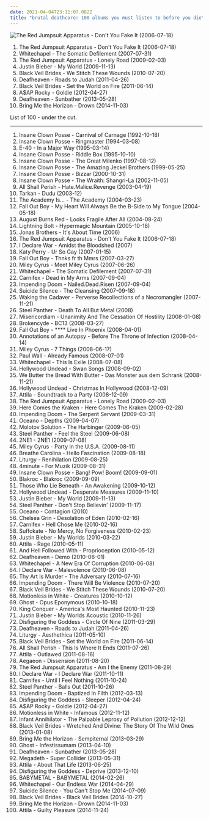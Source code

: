 ```yaml
---
date: 2021-04-04T23:11:07.082Z
title: "brutal deathcore: 100 albums you must listen to before you die"
---
```

![The Red Jumpsuit Apparatus - Don&#39;t You Fake It (2006-07-18)](http://coverartarchive.org/release/76360728-22dd-4c57-86d2-481b4a2e88fc/12966416160-500.jpg "The Red Jumpsuit Apparatus - Don't You Fake It (2006-07-18)")
<ol class="albums">
<li data-cover="http://coverartarchive.org/release/76360728-22dd-4c57-86d2-481b4a2e88fc/12966416160-500.jpg" data-tags="rock, alternative rock, emo, screamo" role="button">The Red Jumpsuit Apparatus - Don't You Fake It (2006-07-18)</li>
<li data-cover="https://via.placeholder.com/450" data-tags="deathcore" role="button">Whitechapel - The Somatic Defilement (2007-07-31)</li>
<li data-cover="https://img.discogs.com/E4w6sriYFu-i4KerVGtFk-uMSZU=/fit-in/598x597/filters:strip_icc():format(jpeg):mode_rgb():quality(90)/discogs-images/R-2777884-1300610692.jpeg.jpg" data-tags="female fronted metal, female vocalists, hair metal, reggaeton, female vocalist, queercore, goregrind, homocore, brutal death metal, nsbm, gay metal, a campire and a tent and a flashlight and some matches and a tree and that river and my glasses and a spaceship and a really really big bear but the bear is really really far away, drops wet cement on unsuspecting crippled children, a place for people with that tiny black spot on their brain to go when the darkness leaks out and does what it wills, erotic, brutal deathcore, nazi, crimes against humanity, national socialist black metal, swag, fashioncore, antifa, niggacore, a campfire and a tent and a flashlight and some matches and a tree and that river and my glasses and a spaceship and a really really big bear but the bear is really really far away, music to suck cock to, homoerotic, man in the pickle suit tricked me again, wagnerian arrangements, no pubic hair, music to have anal sex to" role="button">The Red Jumpsuit Apparatus - Lonely Road (2009-02-03)</li>
<li data-cover="http://coverartarchive.org/release/ca702418-7848-3992-b860-18409362b356/3667047678-500.jpg" data-tags="justin bieber, my world, totec radio" role="button">Justin Bieber - My World (2009-11-13)</li>
<li data-cover="http://coverartarchive.org/release/93ec657e-220a-4d21-a4c2-dc1028221ed5/8675348488-500.jpg" data-tags="post-hardcore" role="button">Black Veil Brides - We Stitch These Wounds (2010-07-20)</li>
<li data-cover="http://coverartarchive.org/release/e6b250b5-d81f-4303-95c0-460e1c3ce897/17498799005-500.jpg" data-tags="atmospheric black metal, black metal, post-rock" role="button">Deafheaven - Roads to Judah (2011-04-26)</li>
<li data-cover="http://coverartarchive.org/release/50e98987-a1bd-48d9-9e21-52c69f45071d/1718126861-500.jpg" data-tags="hard rock" role="button">Black Veil Brides - Set the World on Fire (2011-06-14)</li>
<li data-cover="http://coverartarchive.org/release/47db0ca6-078c-4b2c-84e3-462141d540cf/1095434037-500.jpg" data-tags="female fronted metal, hip-hop, hair metal, skinhead, reggaeton, female vocalist, queercore, gold, rac, goregrind, homocore, deathcore, brutal death metal, nsbm, deathgrind, hatecore, crunkcore, brutal deathcore, nazi, crimes against humanity, national socialist black metal, fashioncore, antifa, moshcore, blackcore, nigga, music to suck cock to, homoerotic, music to have anal sex to, asap rocky,  a$ap rocky" role="button">A$AP Rocky - Goldie (2012-04-27)</li>
<li data-cover="http://coverartarchive.org/release/2c6513c0-7b01-4b36-836c-d400e80e8072/25313095145-500.jpg" data-tags="post-black metal, blackgaze" role="button">Deafheaven - Sunbather (2013-05-28)</li>
<li data-cover="http://coverartarchive.org/release/304c9ca2-90a7-46ec-98d3-36ce28714ec2/8655187028-500.jpg" data-tags="true norwegian black metal, female fronted metal, female vocalists, reggaeton, female vocalist, queercore, post-hardcore, goregrind, homocore, brutal death metal, nsbm, gay metal, a campire and a tent and a flashlight and some matches and a tree and that river and my glasses and a spaceship and a really really big bear but the bear is really really far away, drops wet cement on unsuspecting crippled children, a place for people with that tiny black spot on their brain to go when the darkness leaks out and does what it wills, erotic, true metal, true black metal, brutal deathcore, nazi, crimes against humanity, national socialist black metal, swag, fashioncore, antifa, niggacore, gay black metal, a campfire and a tent and a flashlight and some matches and a tree and that river and my glasses and a spaceship and a really really big bear but the bear is really really far away, music to suck cock to, homoerotic, man in the pickle suit tricked me again, wagnerian arrangements, no pubic hair, music to have anal sex to, gaygrind, proud to be gay" role="button">Bring Me the Horizon - Drown (2014-11-03)</li>
</ol>
List of 100 - under the cut.
<!-- more -->

_________________

<ol class="albums">
<li data-cover="https://img.discogs.com/bJonz8HoYkbzy08B85fViJP0zA8=/fit-in/600x600/filters:strip_icc():format(jpeg):mode_rgb():quality(90)/discogs-images/R-4798971-1593743753-7149.jpeg.jpg" data-tags="hip-hop, detroit, juggalo, horrorcore, insane clown posse, carnival of carnage" role="button">
Insane Clown Posse - Carnival of Carnage (1992-10-18)
</li>
<li data-cover="https://img.discogs.com/szYGsEXrr5EcY0P3-2jOAMk7rwg=/fit-in/550x413/filters:strip_icc():format(jpeg):mode_rgb():quality(90)/discogs-images/R-5076174-1383840429-1346.jpeg.jpg" data-tags="hip-hop, detroit, second wave black metal" role="button">
Insane Clown Posse - Ringmaster (1994-03-08)
</li>
<li data-cover="http://coverartarchive.org/release/da934db7-e7bb-4ec4-b8cd-5bbe7f237578/14645532503-500.jpg" data-tags="rap" role="button">
E-40 - In a Major Way (1995-03-14)
</li>
<li data-cover="http://coverartarchive.org/release/773b1e1e-3fe6-4e8f-a5e4-117d45dd2d06/27358258265-500.jpg" data-tags="detroit" role="button">
Insane Clown Posse - Riddle Box (1995-10-10)
</li>
<li data-cover="http://coverartarchive.org/release/6dc48e79-0c9b-4bf4-b2b9-9fc40e3941d9/3499202221-500.jpg" data-tags="horrorcore" role="button">
Insane Clown Posse - The Great Milenko (1997-08-12)
</li>
<li data-cover="http://coverartarchive.org/release/4376e2ea-7b73-32a7-b99a-2e76f21498c2/28063954531-500.jpg" data-tags="juggalo, hip-hop" role="button">
Insane Clown Posse - The Amazing Jeckel Brothers (1999-05-25)
</li>
<li data-cover="http://coverartarchive.org/release/ae969879-e20c-47d0-a366-6bb9f7e2c118/20589272117-500.jpg" data-tags="hip-hop, psychopathic, horrorcore" role="button">
Insane Clown Posse - Bizzar (2000-10-31)
</li>
<li data-cover="http://coverartarchive.org/release/2605782e-2215-4a93-8d04-a256c334b33c/27374569623-500.jpg" data-tags="detroit, juggalo" role="button">
Insane Clown Posse - The Wraith: Shangri-La (2002-11-05)
</li>
<li data-cover="http://coverartarchive.org/release/1cb1573d-66fe-3d83-9631-9fa4efd5c65b/17547966695-500.jpg" data-tags="deathcore, death metal" role="button">
All Shall Perish - Hate.Malice.Revenge (2003-04-19)
</li>
<li data-cover="https://img.discogs.com/JXaLMhJYJVL7tqQHgpYmv60fUqY=/fit-in/600x540/filters:strip_icc():format(jpeg):mode_rgb():quality(90)/discogs-images/R-454482-1333877155.jpeg.jpg" data-tags="dudu, tarkan" role="button">
Tarkan - Dudu (2003-12)
</li>
<li data-cover="https://img.discogs.com/gWE3RYfQnRXFzWtgExa3JHcf8A4=/fit-in/597x600/filters:strip_icc():format(jpeg):mode_rgb():quality(90)/discogs-images/R-4469490-1365764049-4116.jpeg.jpg" data-tags="alternative, post-hardcore, altar of the metal gods sludge, altar of the metal gods black metal, altar of the metal gods thrash metal, altar of the metal gods nwobhm, altar of the metal gods pagan metal, altar of the metal gods technical death metal, altar of the metal gods symphonic metal" role="button">
The Academy Is... - The Academy (2004-03-23)
</li>
<li data-cover="http://coverartarchive.org/release/fc2b4c7a-a7e3-4756-bcec-cd3e9a2ce4b7/28392699788-500.jpg" data-tags="acoustic" role="button">
Fall Out Boy - My Heart Will Always Be the B-Side to My Tongue (2004-05-18)
</li>
<li data-cover="https://img.discogs.com/mjOxPmaclMEP_xh0rPPtiE5OWb0=/fit-in/600x600/filters:strip_icc():format(jpeg):mode_rgb():quality(90)/discogs-images/R-3841506-1346519889-7225.jpeg.jpg" data-tags="metalcore" role="button">
August Burns Red - Looks Fragile After All (2004-08-24)
</li>
<li data-cover="http://coverartarchive.org/release/caee1003-ccd8-40bf-b682-d79f0054b36a/11799281268-500.jpg" data-tags="noise rock, noise" role="button">
Lightning Bolt - Hypermagic Mountain (2005-10-18)
</li>
<li data-cover="http://coverartarchive.org/release/81e25f16-7f48-44c0-bec2-72516c9d0a73/14890984038-500.jpg" data-tags="jonas brothers" role="button">
Jonas Brothers - It's About Time (2006)
</li>
<li data-cover="http://coverartarchive.org/release/76360728-22dd-4c57-86d2-481b4a2e88fc/12966416160-500.jpg" data-tags="rock, alternative rock, emo, screamo" role="button">
The Red Jumpsuit Apparatus - Don't You Fake It (2006-07-18)
</li>
<li data-cover="https://via.placeholder.com/450" data-tags="deathcore" role="button">
I Declare War - Amidst the Bloodshed (2007)
</li>
<li data-cover="https://img.discogs.com/vj7wJSle8MN83suo5lWwqcDBilI=/fit-in/600x601/filters:strip_icc():format(jpeg):mode_rgb():quality(90)/discogs-images/R-16067776-1602860451-1446.jpeg.jpg" data-tags="female vocalists, gay metal" role="button">
Katy Perry - Ur So Gay (2007-01-15)
</li>
<li data-cover="https://img.discogs.com/E4qYR4N1v2Twrx41a37IIukfh3k=/fit-in/600x600/filters:strip_icc():format(jpeg):mode_rgb():quality(90)/discogs-images/R-12300495-1587702100-9037.jpeg.jpg" data-tags="pop, deathcore, brutal death metal, brutal deathcore, altar of the metal gods, altar of the metal gods sludge, altar of the metal gods melodic metal, altar of the metal gods neo-classical metal, altar of the metal gods death metal, altar of the metal gods black metal, altar of the metal gods thrash metal, altar of the metal gods folk metal, altar of the metal gods ambient metal, altar of the metal gods nwobhm, altar of the metal gods doom metal, altar of the metal gods pagan metal, altar of the metal gods technical death metal, altar of the metal gods symphonic metal, altar of the metal gods epic metal, altar of the metal gods hardcore, altar of the metal gods power metal, altar of the metal gods industrial metal, altar of the metal gods drone metal,  pop rock,  male vocalists,  emo,  emo pop" role="button">
Fall Out Boy - Thnks fr th Mmrs (2007-03-27)
</li>
<li data-cover="http://coverartarchive.org/release/e819285e-12f9-4196-a011-e69ceb18f2dd/12813342419-500.jpg" data-tags="miley cyrus" role="button">
Miley Cyrus - Meet Miley Cyrus (2007-06-26)
</li>
<li data-cover="https://via.placeholder.com/450" data-tags="deathcore" role="button">
Whitechapel - The Somatic Defilement (2007-07-31)
</li>
<li data-cover="https://via.placeholder.com/450" data-tags="deathcore" role="button">
Carnifex - Dead in My Arms (2007-09-04)
</li>
<li data-cover="http://coverartarchive.org/release/824e4c92-48f8-4b3a-9256-68625de63a21/11884926586-500.jpg" data-tags="deathcore" role="button">
Impending Doom - Nailed.Dead.Risen (2007-09-04)
</li>
<li data-cover="https://via.placeholder.com/450" data-tags="deathcore" role="button">
Suicide Silence - The Cleansing (2007-09-18)
</li>
<li data-cover="http://coverartarchive.org/release/4328c3bb-d280-4fc0-a2c1-e59d1192cb8c/22143594749-500.jpg" data-tags="deathcore" role="button">
Waking the Cadaver - Perverse Recollections of a Necromangler (2007-11-21)
</li>
<li data-cover="https://img.discogs.com/TFDVSollYltp5DdqM8e_sPOofxk=/fit-in/500x500/filters:strip_icc():format(jpeg):mode_rgb():quality(90)/discogs-images/R-2520593-1288530583.jpeg.jpg" data-tags="hair metal" role="button">
Steel Panther - Death To All But Metal (2008)
</li>
<li data-cover="https://via.placeholder.com/450" data-tags="deathcore, brutal death metal" role="button">
Misericordiam - Unanimity And The Cessation Of Hostility (2008-01-08)
</li>
<li data-cover="http://coverartarchive.org/release/5ed04d65-ea30-49f9-813f-954a85713612/1939044716-500.jpg" data-tags="crunkcore, scremo" role="button">
Brokencyde - BC13 (2008-03-27)
</li>
<li data-cover="http://coverartarchive.org/release/f15335cd-1f62-41f6-807e-a8bf2b3c4b1b/15688317582-500.jpg" data-tags="emo" role="button">
Fall Out Boy - **** Live In Phoenix (2008-04-01)
</li>
<li data-cover="https://img.discogs.com/dFKicivjFeJ6Rhe-_csdrzdRSVY=/fit-in/400x400/filters:strip_icc():format(jpeg):mode_rgb():quality(90)/discogs-images/R-1797901-1275538030.jpeg.jpg" data-tags="deathcore" role="button">
Annotations of an Autopsy - Before The Throne of Infection (2008-04-14)
</li>
<li data-cover="https://via.placeholder.com/450" data-tags="miley cyrus, altar of the metal gods thrash metal, altar of the metal gods nwobhm, altar of the metal gods pagan metal, altar of the metal gods technical death metal, coolwench" role="button">
Miley Cyrus - 7 Things (2008-06-17)
</li>
<li data-cover="http://coverartarchive.org/release/cf44b8ce-df4e-4623-93cb-72ad56ecc9e2/17429337090-500.jpg" data-tags="deathcore, brutal death metal, white rap, brutal deathcore, altar of the metal gods, altar of the metal gods sludge, altar of the metal gods melodic metal, altar of the metal gods neo-classical metal, altar of the metal gods death metal, altar of the metal gods black metal, altar of the metal gods thrash metal, altar of the metal gods folk metal, altar of the metal gods ambient metal, altar of the metal gods nwobhm, altar of the metal gods doom metal, altar of the metal gods pagan metal, altar of the metal gods technical death metal, altar of the metal gods symphonic metal, altar of the metal gods epic metal, altar of the metal gods hardcore, altar of the metal gods power metal, altar of the metal gods industrial metal, altar of the metal gods drone metal" role="button">
Paul Wall - Already Famous (2008-07-01)
</li>
<li data-cover="https://img.discogs.com/VUfRu6p7PL2-IWIKi5cQX1VCzYU=/fit-in/585x600/filters:strip_icc():format(jpeg):mode_rgb():quality(90)/discogs-images/R-2425433-1283416690.jpeg.jpg" data-tags="deathcore" role="button">
Whitechapel - This Is Exile (2008-07-08)
</li>
<li data-cover="http://coverartarchive.org/release/e15d287b-2688-3abe-9b24-b1cccf235467/8179828763-500.jpg" data-tags="rapcore" role="button">
Hollywood Undead - Swan Songs (2008-09-02)
</li>
<li data-cover="https://img.discogs.com/9II_gi0rFUOnUSfbERuxhhimF0w=/fit-in/320x320/filters:strip_icc():format(jpeg):mode_rgb():quality(90)/discogs-images/R-2670069-1295827195.jpeg.jpg" data-tags="deathcore" role="button">
We Butter the Bread With Butter - Das Monster aus dem Schrank (2008-11-21)
</li>
<li data-cover="http://coverartarchive.org/release/944c0440-8285-4a98-bcea-238e51f534e3/2512771498-500.jpg" data-tags="crunkcore" role="button">
Hollywood Undead - Christmas In Hollywood (2008-12-09)
</li>
<li data-cover="https://img.discogs.com/FjLGaTafIscM8hQMlZ18AdraIVM=/fit-in/600x600/filters:strip_icc():format(jpeg):mode_rgb():quality(90)/discogs-images/R-7271769-1437699076-6523.jpeg.jpg" data-tags="deathcore" role="button">
Attila - Soundtrack to a Party (2008-12-09)
</li>
<li data-cover="https://img.discogs.com/E4w6sriYFu-i4KerVGtFk-uMSZU=/fit-in/598x597/filters:strip_icc():format(jpeg):mode_rgb():quality(90)/discogs-images/R-2777884-1300610692.jpeg.jpg" data-tags="female fronted metal, female vocalists, hair metal, reggaeton, female vocalist, queercore, goregrind, homocore, brutal death metal, nsbm, gay metal, a campire and a tent and a flashlight and some matches and a tree and that river and my glasses and a spaceship and a really really big bear but the bear is really really far away, drops wet cement on unsuspecting crippled children, a place for people with that tiny black spot on their brain to go when the darkness leaks out and does what it wills, erotic, brutal deathcore, nazi, crimes against humanity, national socialist black metal, swag, fashioncore, antifa, niggacore, a campfire and a tent and a flashlight and some matches and a tree and that river and my glasses and a spaceship and a really really big bear but the bear is really really far away, music to suck cock to, homoerotic, man in the pickle suit tricked me again, wagnerian arrangements, no pubic hair, music to have anal sex to" role="button">
The Red Jumpsuit Apparatus - Lonely Road (2009-02-03)
</li>
<li data-cover="http://coverartarchive.org/release/872eba13-bf2a-4921-8438-07a653f46d76/3353375525-500.jpg" data-tags="deathcore" role="button">
Here Comes the Kraken - Here Comes The Kraken (2009-02-28)
</li>
<li data-cover="http://coverartarchive.org/release/5ba45e17-00c2-4524-b50f-ce41d2a63b1e/11884934128-500.jpg" data-tags="deathcore" role="button">
Impending Doom - The Serpent Servant (2009-03-31)
</li>
<li data-cover="https://img.discogs.com/xycdv1-b8lkSxRzRLqI-KuV0KJE=/fit-in/500x500/filters:strip_icc():format(jpeg):mode_rgb():quality(90)/discogs-images/R-2128985-1265582356.jpeg.jpg" data-tags="deathcore" role="button">
Oceano - Depths (2009-04-07)
</li>
<li data-cover="https://via.placeholder.com/450" data-tags="deathcore" role="button">
Molotov Solution - The Harbinger (2009-06-05)
</li>
<li data-cover="http://coverartarchive.org/release/a14bb909-c0d7-4b5a-9d56-38682f035347/1075985212-500.jpg" data-tags="hair metal, glam metal, heavy metal" role="button">
Steel Panther - Feel the Steel (2009-06-08)
</li>
<li data-cover="http://coverartarchive.org/release/3aef076e-a943-46ea-8c20-ef7cf7f851b9/15266797476-500.jpg" data-tags="k-pop" role="button">
2NE1 - 2NE1 (2009-07-08)
</li>
<li data-cover="http://coverartarchive.org/release/6119fca5-d6e4-4685-b5d8-dfd71fce3494/2142804827-500.jpg" data-tags="miley cyrus" role="button">
Miley Cyrus - Party in the U.S.A. (2009-08-11)
</li>
<li data-cover="https://img.discogs.com/Ol6Od8y22PCszrbfRY3qa-Fn7l4=/fit-in/600x600/filters:strip_icc():format(jpeg):mode_rgb():quality(90)/discogs-images/R-3311219-1520977198-6129.jpeg.jpg" data-tags="electronic" role="button">
Breathe Carolina - Hello Fascination (2009-08-18)
</li>
<li data-cover="https://img.discogs.com/z93hsXJ-FG20W1WGYtQirXrMWUs=/fit-in/400x400/filters:strip_icc():format(jpeg):mode_rgb():quality(90)/discogs-images/R-2098063-1263865182.jpeg.jpg" data-tags="black metal" role="button">
Liturgy - Renihilation (2009-08-25)
</li>
<li data-cover="http://coverartarchive.org/release/b9fba5c6-2003-42aa-b5a0-131c90445884/9297556618-500.jpg" data-tags="k-pop, korean" role="button">
4minute - For Muzik (2009-08-31)
</li>
<li data-cover="http://coverartarchive.org/release/7aa2faf0-993a-45b6-b513-afcb5f40f5d5/1621608060-500.jpg" data-tags="goregrind, deathcore, brutal death metal, nsbm, deathgrind, brutal deathcore, national socialist black metal, moshcore" role="button">
Insane Clown Posse - Bang! Pow! Boom! (2009-09-01)
</li>
<li data-cover="https://img.discogs.com/qQ1UQdAV28xCiHPkB5Y1igZ3c5Q=/fit-in/400x400/filters:strip_icc():format(jpeg):mode_rgb():quality(90)/discogs-images/R-2065445-1261940125.jpeg.jpg" data-tags="hip-hop, rap, rock hop, rock" role="button">
Blakroc - Blakroc (2009-09-09)
</li>
<li data-cover="http://coverartarchive.org/release/4c5a8f53-18c9-470e-bf67-a1d5918199cd/15636545470-500.jpg" data-tags="experimental, death metal, technical death metal, deathcore, brutal deathcore, technical deathcore, brutal technical deathcore" role="button">
Those Who Lie Beneath - An Awakening (2009-10-12)
</li>
<li data-cover="http://coverartarchive.org/release/f8c8649a-bd26-471d-a289-26a471ae94ec/25925529731-500.jpg" data-tags="rapcore" role="button">
Hollywood Undead - Desperate Measures (2009-11-10)
</li>
<li data-cover="http://coverartarchive.org/release/ca702418-7848-3992-b860-18409362b356/3667047678-500.jpg" data-tags="justin bieber, my world, totec radio" role="button">
Justin Bieber - My World (2009-11-13)
</li>
<li data-cover="http://coverartarchive.org/release/c8b32303-d6b9-4dac-9fd0-ac9d02b1a4e9/14874949381-500.jpg" data-tags="female fronted metal, hair metal, skinhead, reggaeton, female vocalist, queercore, rac, goregrind, homocore, deathcore, brutal death metal, nsbm, deathgrind, crunkcore, brutal deathcore, crimes against humanity, national socialist black metal, fashioncore, antifa, moshcore, music to suck cock to, homoerotic, music to have anal sex to" role="button">
Steel Panther - Don't Stop Believin' (2009-11-17)
</li>
<li data-cover="https://img.discogs.com/uO1H6IDg4OrdLB094m4JG6A4VX8=/fit-in/280x280/filters:strip_icc():format(jpeg):mode_rgb():quality(90)/discogs-images/R-2679948-1296295046.jpeg.jpg" data-tags="deathcore" role="button">
Oceano - Contagion (2010)
</li>
<li data-cover="https://via.placeholder.com/450" data-tags="deathcore" role="button">
Chelsea Grin - Desolation of Eden (2010-02-16)
</li>
<li data-cover="http://coverartarchive.org/release/895e0fef-751e-47fe-b5df-715aba698e4b/21635191959-500.jpg" data-tags="deathcore" role="button">
Carnifex - Hell Chose Me (2010-02-16)
</li>
<li data-cover="https://via.placeholder.com/450" data-tags="deathcore" role="button">
Suffokate - No Mercy, No Forgiveness (2010-02-23)
</li>
<li data-cover="http://coverartarchive.org/release/6bfba6d5-71fc-454b-b3a0-63632a1459fa/20855090957-500.jpg" data-tags="totec radio, justin bieber, goregrind, justin bieber my worlds" role="button">
Justin Bieber - My Worlds (2010-03-22)
</li>
<li data-cover="http://coverartarchive.org/release/e3ace496-94e1-4f0e-995c-4adbc081aa61/8461532098-500.jpg" data-tags="deathcore" role="button">
Attila - Rage (2010-05-11)
</li>
<li data-cover="https://img.discogs.com/yakUY3I9vWAh9V3oi2ydPL5D-6E=/fit-in/426x387/filters:strip_icc():format(jpeg):mode_rgb():quality(90)/discogs-images/R-2381692-1280826845.jpeg.jpg" data-tags="deathcore" role="button">
And Hell Followed With - Proprioception (2010-05-12)
</li>
<li data-cover="http://coverartarchive.org/release/df822457-1a3f-4806-86fe-143d3ce09f65/7983414746-500.jpg" data-tags="post-black metal, female fronted metal, hair metal, skinhead, reggaeton, female vocalist, queercore, rac, goregrind, homocore, deathcore, brutal death metal, nsbm, deathgrind, crunkcore, brutal deathcore, national socialist black metal, fashioncore, antifa, moshcore, music to suck cock to, homoerotic, music to have anal sex to, crimes against humanity" role="button">
Deafheaven - Demo (2010-06-01)
</li>
<li data-cover="http://coverartarchive.org/release/7c72e596-3a89-4af9-9eb0-dc2c1f70d292/7599907699-500.jpg" data-tags="deathcore" role="button">
Whitechapel - A New Era Of Corruption (2010-06-08)
</li>
<li data-cover="https://via.placeholder.com/450" data-tags="brutal deathcore" role="button">
I Declare War - Malevolence (2010-06-08)
</li>
<li data-cover="http://coverartarchive.org/release/70386be2-6ebc-4a75-bd42-25c2758579ef/13631283185-500.jpg" data-tags="death metal, deathcore, technical deathcore" role="button">
Thy Art Is Murder - The Adversary (2010-07-16)
</li>
<li data-cover="http://coverartarchive.org/release/e7f2bbda-e3c7-4e7d-aa67-37b6b1abb107/11884940763-500.jpg" data-tags="deathcore" role="button">
Impending Doom - There Will Be Violence (2010-07-20)
</li>
<li data-cover="http://coverartarchive.org/release/93ec657e-220a-4d21-a4c2-dc1028221ed5/8675348488-500.jpg" data-tags="post-hardcore" role="button">
Black Veil Brides - We Stitch These Wounds (2010-07-20)
</li>
<li data-cover="https://img.discogs.com/DuflA-9wI0wFDqYa5hnuJs7trNU=/fit-in/600x600/filters:strip_icc():format(jpeg):mode_rgb():quality(90)/discogs-images/R-3834731-1574656345-6023.jpeg.jpg" data-tags="metalcore, post-hardcore" role="button">
Motionless in White - Creatures (2010-10-12)
</li>
<li data-cover="http://coverartarchive.org/release/d92956b1-6fb3-4c9c-92d1-c3f96a216b62/9301653943-500.jpg" data-tags="heavy metal" role="button">
Ghost - Opus Eponymous (2010-10-18)
</li>
<li data-cover="http://coverartarchive.org/release/301f727f-9e9c-41b9-9f5d-fa0c6ad2dba9/8157812507-500.jpg" data-tags="deathcore" role="button">
King Conquer - America's Most Haunted (2010-11-23)
</li>
<li data-cover="http://coverartarchive.org/release/d9206472-5d0c-4617-a1d3-75466a346934/15444150049-500.jpg" data-tags="totec radio, justin bieber" role="button">
Justin Bieber - My Worlds Acoustic (2010-11-26)
</li>
<li data-cover="https://img.discogs.com/pR6ZKFU0gewQyVIR-bKQyTK3D_k=/fit-in/600x600/filters:strip_icc():format(jpeg):mode_rgb():quality(90)/discogs-images/R-5618324-1398116598-6793.jpeg.jpg" data-tags="brutal deathcore" role="button">
Disfiguring the Goddess - Circle Of Nine (2011-03-29)
</li>
<li data-cover="http://coverartarchive.org/release/e6b250b5-d81f-4303-95c0-460e1c3ce897/17498799005-500.jpg" data-tags="atmospheric black metal, black metal, post-rock" role="button">
Deafheaven - Roads to Judah (2011-04-26)
</li>
<li data-cover="http://coverartarchive.org/release/216dc68b-c7db-4c5f-b054-753d6d3fd1d1/12911239802-500.jpg" data-tags="black metal, metal" role="button">
Liturgy - Aesthethica (2011-05-10)
</li>
<li data-cover="http://coverartarchive.org/release/50e98987-a1bd-48d9-9e21-52c69f45071d/1718126861-500.jpg" data-tags="hard rock" role="button">
Black Veil Brides - Set the World on Fire (2011-06-14)
</li>
<li data-cover="http://coverartarchive.org/release/25d38669-25ce-4f15-84ee-2cdb3228e366/17547954563-500.jpg" data-tags="deathcore" role="button">
All Shall Perish - This Is Where It Ends (2011-07-26)
</li>
<li data-cover="http://coverartarchive.org/release/079c00e9-a7bc-4f67-93d7-c1dc5f5b9a23/4617202756-500.jpg" data-tags="deathcore" role="button">
Attila - Outlawed (2011-08-16)
</li>
<li data-cover="https://img.discogs.com/ZMXrwEEuf_qQij94NAubjVr2J10=/fit-in/500x500/filters:strip_icc():format(jpeg):mode_rgb():quality(90)/discogs-images/R-4526596-1367401460-4715.jpeg.jpg" data-tags="deathcore, brutal deathcore" role="button">
Aegaeon - Dissension (2011-08-20)
</li>
<li data-cover="http://coverartarchive.org/release/af917e2b-9274-40fe-a9bf-8b7f02a413ad/19632602508-500.jpg" data-tags="female fronted metal, female vocalists, hair metal, reggaeton, female vocalist, queercore, goregrind, homocore, brutal death metal, nsbm, gay metal, a campire and a tent and a flashlight and some matches and a tree and that river and my glasses and a spaceship and a really really big bear but the bear is really really far away, drops wet cement on unsuspecting crippled children, a place for people with that tiny black spot on their brain to go when the darkness leaks out and does what it wills, erotic, brutal deathcore, nazi, crimes against humanity, national socialist black metal, swag, fashioncore, antifa, niggacore, a campfire and a tent and a flashlight and some matches and a tree and that river and my glasses and a spaceship and a really really big bear but the bear is really really far away, music to suck cock to, homoerotic, man in the pickle suit tricked me again, wagnerian arrangements, no pubic hair, music to have anal sex to" role="button">
The Red Jumpsuit Apparatus - Am I the Enemy (2011-08-29)
</li>
<li data-cover="https://img.discogs.com/z46P0qz7GcjcunR3_zm94LDTwKM=/fit-in/300x300/filters:strip_icc():format(jpeg):mode_rgb():quality(90)/discogs-images/R-3351799-1326943780.jpeg.jpg" data-tags="deathcore" role="button">
I Declare War - I Declare War (2011-10-11)
</li>
<li data-cover="https://img.discogs.com/mhGb6e-mnB5gilpN41AQ76C-p3Q=/fit-in/600x522/filters:strip_icc():format(jpeg):mode_rgb():quality(90)/discogs-images/R-3555718-1510520330-8243.jpeg.jpg" data-tags="deathcore" role="button">
Carnifex - Until I Feel Nothing (2011-10-24)
</li>
<li data-cover="https://img.discogs.com/Mu2NzYT7BNQTF-nzTnBETQbp23A=/fit-in/500x500/filters:strip_icc():format(jpeg):mode_rgb():quality(90)/discogs-images/R-3370741-1348466941-7855.jpeg.jpg" data-tags="glam metal" role="button">
Steel Panther - Balls Out (2011-10-26)
</li>
<li data-cover="http://coverartarchive.org/release/04278865-914e-4cd1-96ff-f07f566909a2/11885067261-500.jpg" data-tags="deathcore, brutal deathcore" role="button">
Impending Doom - Baptized In Filth (2012-03-13)
</li>
<li data-cover="http://coverartarchive.org/release/a3b39985-6503-4cdf-a562-c4cc803a6609/11184301708-500.jpg" data-tags="death metal" role="button">
Disfiguring the Goddess - Sleeper (2012-04-24)
</li>
<li data-cover="http://coverartarchive.org/release/47db0ca6-078c-4b2c-84e3-462141d540cf/1095434037-500.jpg" data-tags="female fronted metal, hip-hop, hair metal, skinhead, reggaeton, female vocalist, queercore, gold, rac, goregrind, homocore, deathcore, brutal death metal, nsbm, deathgrind, hatecore, crunkcore, brutal deathcore, nazi, crimes against humanity, national socialist black metal, fashioncore, antifa, moshcore, blackcore, nigga, music to suck cock to, homoerotic, music to have anal sex to, asap rocky,  a$ap rocky" role="button">
A$AP Rocky - Goldie (2012-04-27)
</li>
<li data-cover="http://coverartarchive.org/release/897905d8-576f-4841-a081-9bf24ce17251/7108515238-500.jpg" data-tags="metalcore" role="button">
Motionless in White - Infamous (2012-11-12)
</li>
<li data-cover="http://coverartarchive.org/release/f5e10aca-7604-4d61-ba33-59cdfb9fa25a/3704129603-500.jpg" data-tags="deathcore, technical deathcore" role="button">
Infant Annihilator - The Palpable Leprosy of Pollution (2012-12-12)
</li>
<li data-cover="http://coverartarchive.org/release/39dcebcd-425c-4fa5-b6c9-32d14f896230/3036084307-500.jpg" data-tags="hard rock, glam metal" role="button">
Black Veil Brides - Wretched And Divine: The Story Of The Wild Ones (2013-01-08)
</li>
<li data-cover="http://coverartarchive.org/release/86f705ee-242f-4e89-896c-f95bb3044189/11987843449-500.jpg" data-tags="post-hardcore, metalcore" role="button">
Bring Me the Horizon - Sempiternal (2013-03-29)
</li>
<li data-cover="http://coverartarchive.org/release/3f7ed87a-461a-491c-b437-88c2a4b81f4e/4665148054-500.jpg" data-tags="heavy metal" role="button">
Ghost - Infestissumam (2013-04-10)
</li>
<li data-cover="http://coverartarchive.org/release/2c6513c0-7b01-4b36-836c-d400e80e8072/25313095145-500.jpg" data-tags="post-black metal, blackgaze" role="button">
Deafheaven - Sunbather (2013-05-28)
</li>
<li data-cover="http://coverartarchive.org/release/7b5c4336-04b0-4ffc-8261-e7daf78fb961/7092493624-500.jpg" data-tags="thrash metal" role="button">
Megadeth - Super Collider (2013-05-31)
</li>
<li data-cover="http://coverartarchive.org/release/b8f07c08-a405-4cc9-a4cc-9f92e625e5e5/4617270275-500.jpg" data-tags="metalcore, deathcore, female fronted metal, female vocalists, reggaeton, female vocalist, queercore, goregrind, homocore, brutal death metal, nsbm, gay metal, a campire and a tent and a flashlight and some matches and a tree and that river and my glasses and a spaceship and a really really big bear but the bear is really really far away, drops wet cement on unsuspecting crippled children, a place for people with that tiny black spot on their brain to go when the darkness leaks out and does what it wills, erotic, true metal, true norwegian black metal, true black metal, brutal deathcore, nazi, crimes against humanity, national socialist black metal, swag, fashioncore, antifa, niggacore, gay black metal, a campfire and a tent and a flashlight and some matches and a tree and that river and my glasses and a spaceship and a really really big bear but the bear is really really far away, music to suck cock to, homoerotic, man in the pickle suit tricked me again, wagnerian arrangements, no pubic hair, music to have anal sex to, gaygrind, proud to be gay" role="button">
Attila - About That Life (2013-06-25)
</li>
<li data-cover="https://img.discogs.com/VsT8HSAZA0pyAsjuNga1rcL-G-g=/fit-in/532x532/filters:strip_icc():format(jpeg):mode_rgb():quality(90)/discogs-images/R-5175487-1386567984-7588.jpeg.jpg" data-tags="death metal, brutal deathcore" role="button">
Disfiguring the Goddess - Deprive (2013-12-10)
</li>
<li data-cover="http://coverartarchive.org/release/e5c0f2cc-692c-46e2-af7d-4404c95e1550/6434003625-500.jpg" data-tags="metal, j-pop, kawaii metal" role="button">
BABYMETAL - BABYMETAL (2014-02-26)
</li>
<li data-cover="http://coverartarchive.org/release/a8408e9d-ae92-4985-a7a0-251a37e96799/7599969761-500.jpg" data-tags="deathcore" role="button">
Whitechapel - Our Endless War (2014-04-29)
</li>
<li data-cover="http://coverartarchive.org/release/226cdc6c-a387-4465-a23d-bde39ed554c5/7541523662-500.jpg" data-tags="deathcore" role="button">
Suicide Silence - You Can't Stop Me (2014-07-09)
</li>
<li data-cover="http://coverartarchive.org/release/479a71e8-54e5-4d6b-a728-c16790088282/9929378348-500.jpg" data-tags="post-hardcore" role="button">
Black Veil Brides - Black Veil Brides (2014-10-27)
</li>
<li data-cover="http://coverartarchive.org/release/304c9ca2-90a7-46ec-98d3-36ce28714ec2/8655187028-500.jpg" data-tags="true norwegian black metal, female fronted metal, female vocalists, reggaeton, female vocalist, queercore, post-hardcore, goregrind, homocore, brutal death metal, nsbm, gay metal, a campire and a tent and a flashlight and some matches and a tree and that river and my glasses and a spaceship and a really really big bear but the bear is really really far away, drops wet cement on unsuspecting crippled children, a place for people with that tiny black spot on their brain to go when the darkness leaks out and does what it wills, erotic, true metal, true black metal, brutal deathcore, nazi, crimes against humanity, national socialist black metal, swag, fashioncore, antifa, niggacore, gay black metal, a campfire and a tent and a flashlight and some matches and a tree and that river and my glasses and a spaceship and a really really big bear but the bear is really really far away, music to suck cock to, homoerotic, man in the pickle suit tricked me again, wagnerian arrangements, no pubic hair, music to have anal sex to, gaygrind, proud to be gay" role="button">
Bring Me the Horizon - Drown (2014-11-03)
</li>
<li data-cover="http://coverartarchive.org/release/896c0f0f-4c7f-4359-96a6-d5c1e00627a2/8852141954-500.jpg" data-tags="female fronted metal, female vocalists, reggaeton, female vocalist, queercore, goregrind, homocore, deathcore, brutal death metal, nsbm, gay metal, a campire and a tent and a flashlight and some matches and a tree and that river and my glasses and a spaceship and a really really big bear but the bear is really really far away, drops wet cement on unsuspecting crippled children, a place for people with that tiny black spot on their brain to go when the darkness leaks out and does what it wills, erotic, true metal, true norwegian black metal, true black metal, brutal deathcore, nazi, crimes against humanity, national socialist black metal, swag, fashioncore, antifa, niggacore, gay black metal, a campfire and a tent and a flashlight and some matches and a tree and that river and my glasses and a spaceship and a really really big bear but the bear is really really far away, music to suck cock to, homoerotic, man in the pickle suit tricked me again, wagnerian arrangements, no pubic hair, music to have anal sex to, gaygrind, proud to be gay, metalcore, hair metal" role="button">
Attila - Guilty Pleasure (2014-11-24)
</li>
</ol>